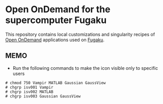 # Open OnDemand for the supercomputer Fugaku

This repository contains local customizations and singularity recipes of [Open OnDemand](https://openondemand.org/) applications used on [Fugaku](https://www.r-ccs.riken.jp).

## MEMO
* Run the following commands to make the icon visible only to specific users
```
# chmod 750 Vampir MATLAB Gaussian GaussView
# chgrp isv001 Vampir
# chgrp isv002 MATLAB
# chgrp isv003 Gaussian GaussView
```

